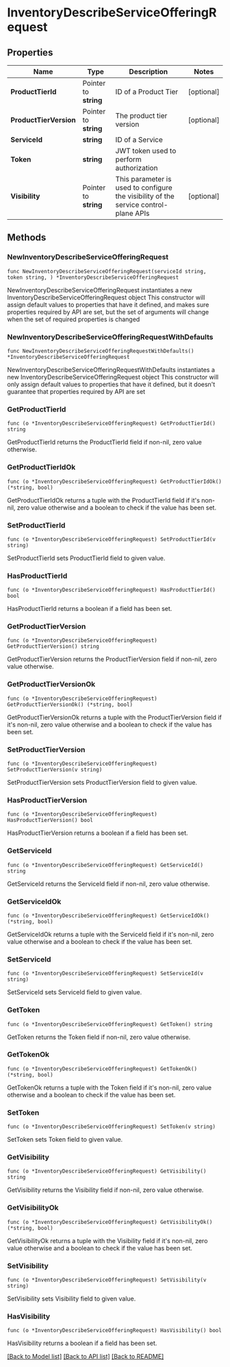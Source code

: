 # InventoryDescribeServiceOfferingRequest

## Properties

Name | Type | Description | Notes
------------ | ------------- | ------------- | -------------
**ProductTierId** | Pointer to **string** | ID of a Product Tier | [optional] 
**ProductTierVersion** | Pointer to **string** | The product tier version | [optional] 
**ServiceId** | **string** | ID of a Service | 
**Token** | **string** | JWT token used to perform authorization | 
**Visibility** | Pointer to **string** | This parameter is used to configure the visibility of the service control-plane APIs | [optional] 

## Methods

### NewInventoryDescribeServiceOfferingRequest

`func NewInventoryDescribeServiceOfferingRequest(serviceId string, token string, ) *InventoryDescribeServiceOfferingRequest`

NewInventoryDescribeServiceOfferingRequest instantiates a new InventoryDescribeServiceOfferingRequest object
This constructor will assign default values to properties that have it defined,
and makes sure properties required by API are set, but the set of arguments
will change when the set of required properties is changed

### NewInventoryDescribeServiceOfferingRequestWithDefaults

`func NewInventoryDescribeServiceOfferingRequestWithDefaults() *InventoryDescribeServiceOfferingRequest`

NewInventoryDescribeServiceOfferingRequestWithDefaults instantiates a new InventoryDescribeServiceOfferingRequest object
This constructor will only assign default values to properties that have it defined,
but it doesn't guarantee that properties required by API are set

### GetProductTierId

`func (o *InventoryDescribeServiceOfferingRequest) GetProductTierId() string`

GetProductTierId returns the ProductTierId field if non-nil, zero value otherwise.

### GetProductTierIdOk

`func (o *InventoryDescribeServiceOfferingRequest) GetProductTierIdOk() (*string, bool)`

GetProductTierIdOk returns a tuple with the ProductTierId field if it's non-nil, zero value otherwise
and a boolean to check if the value has been set.

### SetProductTierId

`func (o *InventoryDescribeServiceOfferingRequest) SetProductTierId(v string)`

SetProductTierId sets ProductTierId field to given value.

### HasProductTierId

`func (o *InventoryDescribeServiceOfferingRequest) HasProductTierId() bool`

HasProductTierId returns a boolean if a field has been set.

### GetProductTierVersion

`func (o *InventoryDescribeServiceOfferingRequest) GetProductTierVersion() string`

GetProductTierVersion returns the ProductTierVersion field if non-nil, zero value otherwise.

### GetProductTierVersionOk

`func (o *InventoryDescribeServiceOfferingRequest) GetProductTierVersionOk() (*string, bool)`

GetProductTierVersionOk returns a tuple with the ProductTierVersion field if it's non-nil, zero value otherwise
and a boolean to check if the value has been set.

### SetProductTierVersion

`func (o *InventoryDescribeServiceOfferingRequest) SetProductTierVersion(v string)`

SetProductTierVersion sets ProductTierVersion field to given value.

### HasProductTierVersion

`func (o *InventoryDescribeServiceOfferingRequest) HasProductTierVersion() bool`

HasProductTierVersion returns a boolean if a field has been set.

### GetServiceId

`func (o *InventoryDescribeServiceOfferingRequest) GetServiceId() string`

GetServiceId returns the ServiceId field if non-nil, zero value otherwise.

### GetServiceIdOk

`func (o *InventoryDescribeServiceOfferingRequest) GetServiceIdOk() (*string, bool)`

GetServiceIdOk returns a tuple with the ServiceId field if it's non-nil, zero value otherwise
and a boolean to check if the value has been set.

### SetServiceId

`func (o *InventoryDescribeServiceOfferingRequest) SetServiceId(v string)`

SetServiceId sets ServiceId field to given value.


### GetToken

`func (o *InventoryDescribeServiceOfferingRequest) GetToken() string`

GetToken returns the Token field if non-nil, zero value otherwise.

### GetTokenOk

`func (o *InventoryDescribeServiceOfferingRequest) GetTokenOk() (*string, bool)`

GetTokenOk returns a tuple with the Token field if it's non-nil, zero value otherwise
and a boolean to check if the value has been set.

### SetToken

`func (o *InventoryDescribeServiceOfferingRequest) SetToken(v string)`

SetToken sets Token field to given value.


### GetVisibility

`func (o *InventoryDescribeServiceOfferingRequest) GetVisibility() string`

GetVisibility returns the Visibility field if non-nil, zero value otherwise.

### GetVisibilityOk

`func (o *InventoryDescribeServiceOfferingRequest) GetVisibilityOk() (*string, bool)`

GetVisibilityOk returns a tuple with the Visibility field if it's non-nil, zero value otherwise
and a boolean to check if the value has been set.

### SetVisibility

`func (o *InventoryDescribeServiceOfferingRequest) SetVisibility(v string)`

SetVisibility sets Visibility field to given value.

### HasVisibility

`func (o *InventoryDescribeServiceOfferingRequest) HasVisibility() bool`

HasVisibility returns a boolean if a field has been set.


[[Back to Model list]](../README.md#documentation-for-models) [[Back to API list]](../README.md#documentation-for-api-endpoints) [[Back to README]](../README.md)


